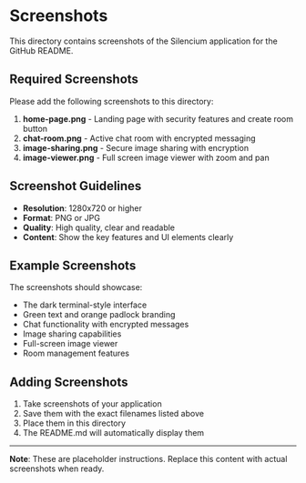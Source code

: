 # Screenshots

This directory contains screenshots of the Silencium application for the GitHub README.

## Required Screenshots

Please add the following screenshots to this directory:

1. **home-page.png** - Landing page with security features and create room button
2. **chat-room.png** - Active chat room with encrypted messaging
3. **image-sharing.png** - Secure image sharing with encryption
4. **image-viewer.png** - Full screen image viewer with zoom and pan

## Screenshot Guidelines

- **Resolution**: 1280x720 or higher
- **Format**: PNG or JPG
- **Quality**: High quality, clear and readable
- **Content**: Show the key features and UI elements clearly

## Example Screenshots

The screenshots should showcase:
- The dark terminal-style interface
- Green text and orange padlock branding
- Chat functionality with encrypted messages
- Image sharing capabilities
- Full-screen image viewer
- Room management features

## Adding Screenshots

1. Take screenshots of your application
2. Save them with the exact filenames listed above
3. Place them in this directory
4. The README.md will automatically display them

---

**Note**: These are placeholder instructions. Replace this content with actual screenshots when ready. 